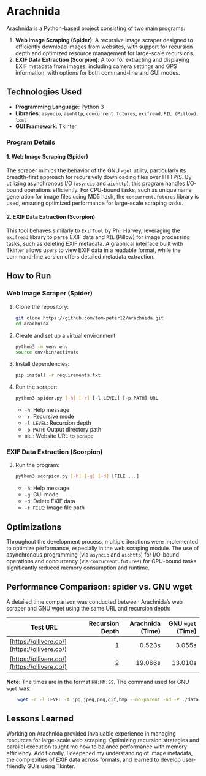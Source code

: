 # Arachnida

Arachnida is a Python-based project consisting of two main programs:

1. **Web Image Scraping (Spider)**: A recursive image scraper designed to efficiently download images from websites, with support for recursion depth and optimized resource management for large-scale recursions.
2. **EXIF Data Extraction (Scorpion)**: A tool for extracting and displaying EXIF metadata from images, including camera settings and GPS information, with options for both command-line and GUI modes.

## Technologies Used

- **Programming Language**: Python 3
- **Libraries**: `asyncio`, `aiohttp`, `concurrent.futures`, `exifread`, `PIL (Pillow)`, `lxml`
- **GUI Framework**: Tkinter

### Program Details

#### 1. Web Image Scraping (Spider)
The scraper mimics the behavior of the GNU `wget` utility, particularly its breadth-first approach for recursively downloading files over HTTP/S. By utilizing asynchronous I/O (`asyncio` and `aiohttp`), this program handles I/O-bound operations efficiently. For CPU-bound tasks, such as unique name generation for image files using MD5 hash, the `concurrent.futures` library is used, ensuring optimized performance for large-scale scraping tasks.

#### 2. EXIF Data Extraction (Scorpion)
This tool behaves similarly to `ExifTool` by Phil Harvey, leveraging the `exifread` library to parse EXIF data and `PIL` (Pillow) for image processing tasks, such as deleting EXIF metadata. A graphical interface built with Tkinter allows users to view EXIF data in a readable format, while the command-line version offers detailed metadata extraction.


## How to Run

### Web Image Scraper (Spider)
1. Clone the repository:
   ```bash
   git clone https://github.com/tom-peter12/arachnida.git
   cd arachnida
   ```
2. Create and set up a virtual environment
   ```bash
   python3 -m venv env
   source env/bin/activate
   ```
3. Install dependencies:
   ```bash
   pip install -r requirements.txt
   ```
4. Run the scraper:
   ```bash
   python3 spider.py [-h] [-r] [-l LEVEL] [-p PATH] URL 
   ```
   - `-h`: Help message
   - `-r`: Recursive mode
   - `-l LEVEL`: Recursion depth
   - `-p PATH`: Output directory path
   - `URL`: Website URL to scrape

### EXIF Data Extraction (Scorpion)
3. Run the program:
   ```bash
   python3 scorpion.py [-h] [-g] [-d] [FILE ...]
   ```
   - `-h`: Help message
   - `-g`: GUI mode
   - `-d`: Delete EXIF data
   - `-f FILE`: Image file path


## Optimizations

Throughout the development process, multiple iterations were implemented to optimize performance, especially in the web scraping module. The use of asynchronous programming (via `asyncio` and `aiohttp`) for I/O-bound operations and concurrency (via `concurrent.futures`) for CPU-bound tasks significantly reduced memory consumption and runtime.


## Performance Comparison: spider vs. GNU wget

A detailed time comparison was conducted between Arachnida’s web scraper and GNU wget using the same URL and recursion depth:


| Test URL                        | Recursion Depth | Arachnida (Time) | GNU `wget` (Time) |
|---------------------------------|-----------------:|------------------:|-------------------:|
| [https://ollivere.co/](https://ollivere.co/) | 1               | 0.523s         | 3.055s          |
| [https://ollivere.co/](https://ollivere.co/) | 2               | 19.066s         | 13.010s          |


**Note**: The times are in the format `HH:MM:SS`.
The command used for GNU `wget` was:
```bash
	wget -r -l LEVEL -A jpg,jpeg,png,gif,bmp --no-parent -nd -P ./data <URL>
```


## Lessons Learned

Working on Arachnida provided invaluable experience in managing resources for large-scale web scraping. Optimizing recursion strategies and parallel execution taught me how to balance performance with memory efficiency. Additionally, I deepened my understanding of image metadata, the complexities of EXIF data across formats, and learned to develop user-friendly GUIs using Tkinter.


